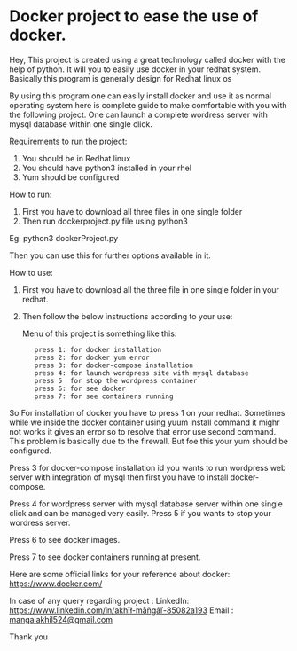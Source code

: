 # Docker project to ease the use of docker.

Hey, 
This project is created using a great technology called docker with the help of python.
It will you to easily use docker in your redhat system.
Basically this program is generally design for Redhat linux os

By using this program one can easily install docker and use it as normal operating system 
here is complete guide to make comfortable with you with the following project.
One can launch a complete wordress server with mysql database within one single click.

Requirements to run the project:
1. You should be in Redhat linux
2. You should have python3 installed in your rhel 
3. Yum should be configured

How to run:
1. First you have to download all three files in one single folder
2. Then run dockerproject.py file using python3 
    
Eg:
       python3 dockerProject.py

Then you can use this for further options available in it.

How to use:
1. First you have to download all the three file in one single folder in your redhat.
2. Then follow the below instructions according to your use:
   
   Menu of this project is something like this:

          press 1: for docker installation                                      
          press 2: for docker yum error                                         
          press 3: for docker-compose installation                              
          press 4: for launch wordpress site with mysql database 
          press 5  for stop the wordpress container            
          press 6: for see docker                                            
          press 7: for see containers running 
 So For installation of docker you have to press 1 on your redhat.
 Sometimes while we inside the docker container using yuum install command it mighr not works it gives an error so to resolve that error use second command.
 This problem is basically due to the firewall.
 But foe this your yum should be configured.

 Press 3 for docker-compose installation id you wants to run wordpress web server with integration of mysql then first you have to install docker-compose.
         
 Press 4 for wordpress server with mysql database server within one single click and can be managed very easily.
 Press 5 if you wants to stop your wordress server.

 Press 6 to see docker images.

 Press 7 to see docker containers running at present.

                                                                     
  Here are some official links for your reference about docker:
  https://www.docker.com/


  In case of any query regarding project : 
   LinkedIn: https://www.linkedin.com/in/akhïł-måñgâľ-85082a193
   Email : mangalakhil524@gmail.com

Thank you
           
